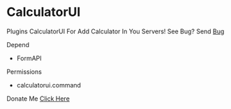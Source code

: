 # CalculatorUI
Plugins CalculatorUI For Add Calculator In You Servers!
See Bug? Send [Bug](https://github.com/NaufalBlaze/RankInfoUI/issues/new)

Depend
- FormAPI

Permissions
- calculatorui.command

Donate Me
[Click Here](https://trakteer.id/NaufalCream)
